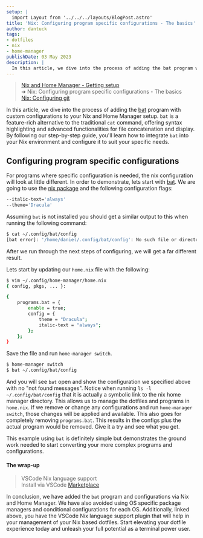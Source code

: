 ```yaml
---
setup: |
  import Layout from '../../../layouts/BlogPost.astro'
title: 'Nix: Configuring program specific configurations - The basics'
author: dantuck
tags:
- dotfiles
- nix
- home-manager
publishDate: 03 May 2023
description: |
  In this article, we dive into the process of adding the bat program with custom configurations to your Nix and Home Manager setup. bat is a feature-rich alternative to the traditional cat command, offering syntax highlighting and advanced functionalities for file concatenation and display. By following our step-by-step guide, you'll learn how to integrate bat into your Nix environment and configure it to suit your specific needs.
---
```


> [Nix and Home Manager - Getting setup](/article/nix/setup)<br />
> ➜ Nix: Configuring program specific configurations - The basics<br />
> [Nix: Configuring git](/article/nix/git)

In this article, we dive into the process of adding the [bat](https://github.com/sharkdp/bat) program with custom configurations to your Nix and Home Manager setup. `bat` is a feature-rich alternative to the traditional `cat` command, offering syntax highlighting and advanced functionalities for file concatenation and display. By following our step-by-step guide, you'll learn how to integrate `bat` into your Nix environment and configure it to suit your specific needs.

## Configuring program specific configurations

For programs where specific configuration is needed, the nix configuration will look at little different. In order to demonstrate, lets start with [bat](https://github.com/sharkdp/bat). We are going to use the [nix package](https://search.nixos.org/packages?channel=22.11&show=bat&from=0&size=50&sort=relevance&type=packages&query=bat) and the following configuration flags:

``` bash
--italic-text='always'
--theme='Dracula'
```

Assuming `bat` is not installed you should get a similar output to this when running the following command:

``` bash
$ cat ~/.config/bat/config
[bat error]: '/home/daniel/.config/bat/config': No such file or directory (os error 2)
```

After we run through the next steps of configuring, we will get a far different result.

Lets start by updating our `home.nix` file with the following:

``` bash
$ vim ~/.config/home-manager/home.nix
{ config, pkgs, ... }:

{
 	programs.bat = {
		enable = true;
		config = {
			theme = "Dracula";
			italic-text = "always";
		};
	};
}
```

Save the file and run `home-manager switch`.

``` bash
$ home-manager switch
$ bat ~/.config/bat/config
```

And you will see `bat` open and show the configuration we specified above with no "not found messages". Notice when running `ls -l ~/.config/bat/config` that it is actually a symbolic link to the nix home manager directory. This allows us to manage the dotfiles and programs in `home.nix`. If we remove or change any configurations and run `home-manager switch`, those changes will be applied and available. This also goes for completely removing `programs.bat`. This results in the configs plus the actual program would be removed. Give it a try and see what you get.

This example using `bat` is definitely simple but demonstrates the ground work needed to start converting your more complex programs and configurations.

#### The wrap-up

> VSCode Nix language support<br />
> Install via VSCode [Marketplace](https://marketplace.visualstudio.com/items?itemName=bbenoist.Nix)

In conclusion, we have added the `bat` program and configurations via Nix and Home Manager. We have also avoided using OS specific package managers and conditional configurations for each OS. Additionally, linked above, you have the VSCode Nix language support plugin that will help in your management of your Nix based dotfiles. Start elevating your dotfile experience today and unleash your full potential as a terminal power user.
